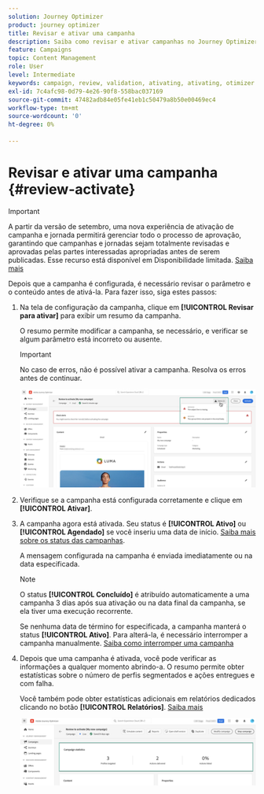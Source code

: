 ```yaml
---
solution: Journey Optimizer
product: journey optimizer
title: Revisar e ativar uma campanha
description: Saiba como revisar e ativar campanhas no Journey Optimizer
feature: Campaigns
topic: Content Management
role: User
level: Intermediate
keywords: campaign, review, validation, ativating, ativating, otimizer
exl-id: 7c4afc98-0d79-4e26-90f8-558bac037169
source-git-commit: 47482adb84e05fe41eb1c50479a8b50e00469ec4
workflow-type: tm+mt
source-wordcount: '0'
ht-degree: 0%

---
```


# Revisar e ativar uma campanha {#review-activate}

>[!IMPORTANT]
>
>A partir da versão de setembro, uma nova experiência de ativação de campanha e jornada permitirá gerenciar todo o processo de aprovação, garantindo que campanhas e jornadas sejam totalmente revisadas e aprovadas pelas partes interessadas apropriadas antes de serem publicadas. Esse recurso está disponível em Disponibilidade limitada. [Saiba mais](../test-approve/gs-approval.md)

Depois que a campanha é configurada, é necessário revisar o parâmetro e o conteúdo antes de ativá-la. Para fazer isso, siga estes passos:

1. Na tela de configuração da campanha, clique em **[!UICONTROL Revisar para ativar]** para exibir um resumo da campanha.

   O resumo permite modificar a campanha, se necessário, e verificar se algum parâmetro está incorreto ou ausente.

   >[!IMPORTANT]
   >
   >No caso de erros, não é possível ativar a campanha. Resolva os erros antes de continuar.

   ![](assets/create-campaign-alerts.png)

1. Verifique se a campanha está configurada corretamente e clique em **[!UICONTROL Ativar]**.

1. A campanha agora está ativada. Seu status é **[!UICONTROL Ativo]** ou **[!UICONTROL Agendado]** se você inseriu uma data de início. [Saiba mais sobre os status das campanhas](get-started-with-campaigns.md#statuses).

   A mensagem configurada na campanha é enviada imediatamente ou na data especificada.

   >[!NOTE]
   >
   >O status **[!UICONTROL Concluído]** é atribuído automaticamente a uma campanha 3 dias após sua ativação ou na data final da campanha, se ela tiver uma execução recorrente.
   >
   >Se nenhuma data de término for especificada, a campanha manterá o status **[!UICONTROL Ativo]**. Para alterá-la, é necessário interromper a campanha manualmente. [Saiba como interromper uma campanha](modify-stop-campaign.md)

1. Depois que uma campanha é ativada, você pode verificar as informações a qualquer momento abrindo-a. O resumo permite obter estatísticas sobre o número de perfis segmentados e ações entregues e com falha.

   Você também pode obter estatísticas adicionais em relatórios dedicados clicando no botão **[!UICONTROL Relatórios]**. [Saiba mais](../reports/campaign-global-report-cja.md)

   ![](assets/create-campaign-summary.png)
